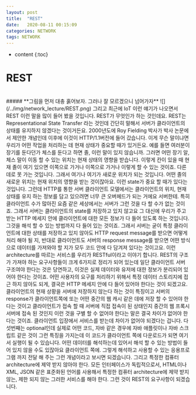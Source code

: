 ```yaml
---
layout: post
title:  "REST"
date:   2020-08-11 00:15:09
categories: NETWORK
tags: NETWORK
---
```

* content
{:toc}
# REST  
<br>
##### **그림을 먼저 대충 훍어보자. 그러나 잘 모르겠으니 넘어가자** 
![](/../img/network_lecture/REST.png)   
그리고 최근에 IoT 이런 얘기가 나오면서 REST 이런 말을 많이 들어 봤을 것입니다. REST가 무엇인가 하는 것인데요. REST는 Representational State Transfer 라는 것인데
간단히 말해서 서버가 클라이언트의 상태를 유지하지 않겠다는 것이거든요.
2000년도에 Roy Fielding 박사가 박사 논문에서 제안한 개념인데 이후에 이것이 HTTP/1.1버전에 들어 갔습니다.
이게 무슨 말이냐면 우리가 어떤 작업을 처리하는 데 현재 상태가 중요할 때가 있거든요.
예를 들면 여러분이 장기를 둔다던가 체스를 둔다고 하면 졸, 이런 말이 있지 않습니까. 그러면 어떤 장기 알, 체스 말이 이동 할 수 있는 위치는 현재 상태의 영향을 받습니다.
이렇게 칸이 있을 때 현재 졸이 여기 있으면 이쪽으로 가거나 이쪽으로 가거나 이렇게 할 수 있는 것이죠. 다른 데로 못 가는 것입니다.
그래서 여기나 여기가 새로운 위치가 되는 것입니다. 어떤 졸의 새로운 위치는 현재 위치의 영향을 받는 것이잖아요. 이런 state가 중요 할 때가 있다는 것입니다.
그런데 HTTP를 통한 서버 클라이언트 모델에서는 클라이언트의 위치, 현재 상태를 유지 하는 정보를 담고 있으려면 너무 큰 오버헤드가 되는 거에요 서버한테.
특히 클라이언트 수가 많아진 요즘 같은 세상에서는 서버가 그런 것을 다 할 수가 없는 것이죠. 그래서 서버는 클라이언트의 state를 저장하고 있지 않고요 그 대신에 우리가 주고 받는 HTTP 메세지 안에 클라이언트에 대한 모든 정보가 다 들어 있도록 하는 것입니다.
그것을 해석 할 수 있는 방법까지 다 들어 있는 것이죠. 그래서 서버는 굳이 특정 클라이언트에 대한 상태를 저장하고 있지 않아도 HTTP request message를 받으면 어떻게 처리 해야 될 지,
반대로 클라이언트도 서버의 response message를 받으면 어떤 방식으로 데이터를 가져와야 할 지가 모두 코드 안에 다 담겨져 있다는 것이고요. 이런 architecture를 따르는 서비스를 우리가 RESTful이라고 이야기 합니다.
REST의 구조가 가져야 하는 요구사항들이 크게 6가지로 정리가 되어 있는데 일단 클라이언트 서버 구조여야 한다는 것은 당연하고, 이것은 실제 데이터와 유저에 대한 정보가 분리되어 있어야 한다는 것이죠. 어떤 사용자의 요구를 처리하기 위해서
특정 데이터 스토리지에 접근 하지 않아도 되게, 결국은 HTTP 메세지 안에 다 들어 있어야 한다는 것이 되겠고요. 클라이언트의 현재 상황을 서버에 저장하지 않는다 하는 것이 특징이고 서버의 response가 클라이언트쪽에 또는 어떤 중간의 웹 캐시 같은 데에 저장 할 수 있어야 한다는 것이고
클라이언트가 접속 할 때 서버에 직접 접속이 된 상태인지 중간의 웹 프록시 서버에 접속 된 것인지 이런 것을 구별 할 수 없어야 한다는 말은 결국 차이가 없어야 한다는 것이죠.
클라이언트 입장에서 서비스를 받는데 차이가 없어야 되겠다는 겁니다. 다섯번째는 optional인데 실제로 어떤 코드, 자바 같은 경우에 자바 애플릿이나 자바 스크립트 같은 것이 그런 특징을 가지는데
이 코드가 클라이언트 쪽에 다운로드가 되면 여기서 실행이 될 수 있습니다. 어떤 데이터를 해석하는데 있어서 해석 할 수 있는 방법이 들어 있지 않을 수도 있잖아요 클라이언트 쪽에.
그렇게 해석하고 사용할 수 있는 응용프로그램 까지 전달 해 주는 그런 개념이라고 보시면 되겠습니다. 그리고 특정한 컴퓨터 architecture에 제약 받지 않아야 한다.
모든 인터페이스가 독립적으로서, HTML이나 XML, JSON 같은 표준화된 언어를 사용해서 특정한 컴퓨터 architecture에 제약 받지 않는, 제한 되지 않는 그러한 서비스를 해야 한다.
그런 것이 REST의 요구사항이 되겠습니다.